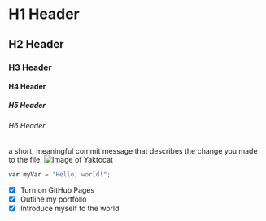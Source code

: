 # H1 Header
## H2 Header
### H3 Header
#### H4 Header
##### H5 Header
###### H6 Header
a short, meaningful commit message that describes the change you made to the file.
![Image of Yaktocat](https://octodex.github.com/images/yaktocat.png)
``` javascript
var myVar = "Hello, world!";
```
- [X] Turn on GitHub Pages
- [X] Outline my portfolio
- [X] Introduce myself to the world
